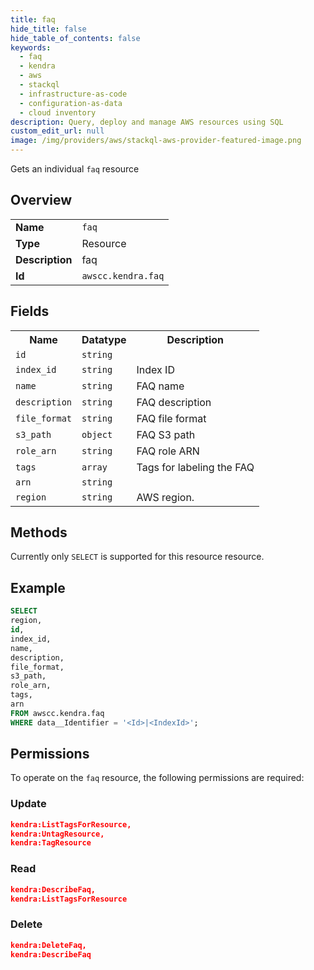 ```yaml
---
title: faq
hide_title: false
hide_table_of_contents: false
keywords:
  - faq
  - kendra
  - aws
  - stackql
  - infrastructure-as-code
  - configuration-as-data
  - cloud inventory
description: Query, deploy and manage AWS resources using SQL
custom_edit_url: null
image: /img/providers/aws/stackql-aws-provider-featured-image.png
---
```

Gets an individual <code>faq</code> resource

## Overview
<table><tbody>
<tr><td><b>Name</b></td><td><code>faq</code></td></tr>
<tr><td><b>Type</b></td><td>Resource</td></tr>
<tr><td><b>Description</b></td><td>faq</td></tr>
<tr><td><b>Id</b></td><td><code>awscc.kendra.faq</code></td></tr>
</tbody></table>

## Fields
<table><tbody>
<tr><th>Name</th><th>Datatype</th><th>Description</th></tr>
<tr><td><code>id</code></td><td><code>string</code></td><td></td></tr>
<tr><td><code>index_id</code></td><td><code>string</code></td><td>Index ID</td></tr>
<tr><td><code>name</code></td><td><code>string</code></td><td>FAQ name</td></tr>
<tr><td><code>description</code></td><td><code>string</code></td><td>FAQ description</td></tr>
<tr><td><code>file_format</code></td><td><code>string</code></td><td>FAQ file format</td></tr>
<tr><td><code>s3_path</code></td><td><code>object</code></td><td>FAQ S3 path</td></tr>
<tr><td><code>role_arn</code></td><td><code>string</code></td><td>FAQ role ARN</td></tr>
<tr><td><code>tags</code></td><td><code>array</code></td><td>Tags for labeling the FAQ</td></tr>
<tr><td><code>arn</code></td><td><code>string</code></td><td></td></tr>
<tr><td><code>region</code></td><td><code>string</code></td><td>AWS region.</td></tr>

</tbody></table>

## Methods
Currently only <code>SELECT</code> is supported for this resource resource.

## Example
```sql
SELECT
region,
id,
index_id,
name,
description,
file_format,
s3_path,
role_arn,
tags,
arn
FROM awscc.kendra.faq
WHERE data__Identifier = '<Id>|<IndexId>';
```

## Permissions

To operate on the <code>faq</code> resource, the following permissions are required:

### Update
```json
kendra:ListTagsForResource,
kendra:UntagResource,
kendra:TagResource
```

### Read
```json
kendra:DescribeFaq,
kendra:ListTagsForResource
```

### Delete
```json
kendra:DeleteFaq,
kendra:DescribeFaq
```

